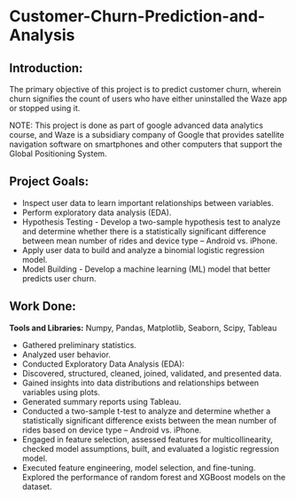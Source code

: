 # Customer-Churn-Prediction-and-Analysis

## Introduction:
The primary objective of this project is to predict customer churn, wherein churn signifies the count of users who have either uninstalled the Waze app or stopped using it.

NOTE: This project is done as part of google advanced data analytics course, and Waze is a subsidiary company of Google that provides satellite navigation software on smartphones and other computers that support the Global Positioning System.

## Project Goals:

* Inspect user data to learn important relationships between variables.
* Perform exploratory data analysis (EDA).
* Hypothesis Testing - Develop a two-sample hypothesis test to analyze and determine whether there is a statistically significant difference between mean number of rides and device type – Android vs. iPhone.
* Apply user data to build and analyze a binomial logistic regression model.
* Model Building - Develop a machine learning (ML) model that better predicts user churn. 

## Work Done:
**Tools and Libraries:** Numpy, Pandas, Matplotlib, Seaborn, Scipy, Tableau

* Gathered preliminary statistics.
* Analyzed user behavior.
* Conducted Exploratory Data Analysis (EDA):
 * Discovered, structured, cleaned, joined, validated, and presented data.
 * Gained insights into data distributions and relationships between variables using plots.
 * Generated summary reports using Tableau.
* Conducted a two-sample t-test to analyze and determine whether a statistically significant difference exists between the mean number of rides based on device type – Android vs. iPhone.
* Engaged in feature selection, assessed features for multicollinearity, checked model assumptions, built, and evaluated a logistic regression model.
* Executed feature engineering, model selection, and fine-tuning. Explored the performance of random forest and XGBoost models on the dataset.

